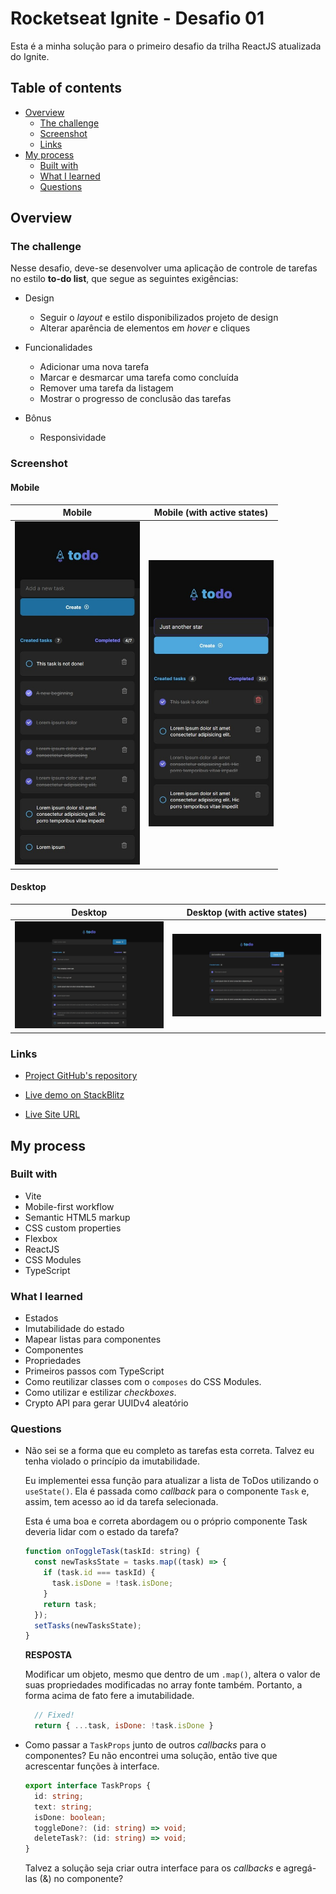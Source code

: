 # Rocketseat Ignite - Desafio 01

Esta é a minha solução para o primeiro desafio da trilha ReactJS atualizada do Ignite.

## Table of contents

- [Overview](#overview)
  - [The challenge](#the-challenge)
  - [Screenshot](#screenshot)
  - [Links](#links)
- [My process](#my-process)
  - [Built with](#built-with)
  - [What I learned](#what-i-learned)
  - [Questions](#questions)

## Overview

### The challenge

Nesse desafio, deve-se desenvolver uma aplicação de controle de tarefas no estilo **to-do list**, que segue as seguintes exigências:

- Design

  - Seguir o _layout_ e estilo disponibilizados projeto de design
  - Alterar aparência de elementos em _hover_ e cliques

- Funcionalidades

  - Adicionar uma nova tarefa
  - Marcar e desmarcar uma tarefa como concluída
  - Remover uma tarefa da listagem
  - Mostrar o progresso de conclusão das tarefas

- Bônus
  - Responsividade

### Screenshot

#### Mobile

|                                              Mobile                                              |                                                Mobile (with active states)                                                 |
| :----------------------------------------------------------------------------------------------: | :------------------------------------------------------------------------------------------------------------------------: |
| <img src="screenshots/mobile.jpeg" alt="Screenshot of my solution for mobile devices" width=200> | <img src="screenshots/mobile-active.jpeg" alt="Screenshot of my solution for mobile devices with active states" width=200> |

#### Desktop

|                                              Desktop                                               |                                                 Desktop (with active states)                                                 |
| :------------------------------------------------------------------------------------------------: | :--------------------------------------------------------------------------------------------------------------------------: |
| <img src="screenshots/desktop.jpeg" alt="Screenshot of my solution for desktop devices" width=600> | <img src="screenshots/desktop-active.jpeg" alt="Screenshot of my solution for desktop devices with active states" width=600> |

### Links

- [Project GitHub's repository](https://www.github.com/jvmdo/rocketseat-ignite/reactjs/todo-list)

- [Live demo on StackBlitz](https://stackblitz.com/github/jvmdo/rocketseat-ignite/tree/main/reactjs/todo-list?terminal=dev)

- [Live Site URL]()

## My process

### Built with

- Vite
- Mobile-first workflow
- Semantic HTML5 markup
- CSS custom properties
- Flexbox
- ReactJS
- CSS Modules
- TypeScript

### What I learned

- Estados
- Imutabilidade do estado
- Mapear listas para componentes
- Componentes
- Propriedades
- Primeiros passos com TypeScript
- Como reutilizar classes com o `composes` do CSS Modules.
- Como utilizar e estilizar _checkboxes_.
- Crypto API para gerar UUIDv4 aleatório

### Questions

- Não sei se a forma que eu completo as tarefas esta correta. Talvez eu tenha violado o princípio da imutabilidade.

  Eu implementei essa função para atualizar a lista de ToDos utilizando o `useState()`. Ela é passada como _callback_ para o componente `Task` e, assim, tem acesso ao id da tarefa selecionada.

  Esta é uma boa e correta abordagem ou o próprio componente Task deveria lidar com o estado da tarefa?

  ```js
  function onToggleTask(taskId: string) {
    const newTasksState = tasks.map((task) => {
      if (task.id === taskId) {
        task.isDone = !task.isDone;
      }
      return task;
    });
    setTasks(newTasksState);
  }
  ```

   **RESPOSTA**
    
    Modificar um objeto, mesmo que dentro de um ```.map()```, altera o valor de suas propriedades modificadas no array fonte também. Portanto, a forma acima de fato fere a imutabilidade. 
    
    ```js
      // Fixed!
      return { ...task, isDone: !task.isDone }
    ```


- Como passar a `TaskProps` junto de outros _callbacks_ para o componentes? Eu não encontrei uma solução, então tive que acrescentar funções à interface.

  ```ts
  export interface TaskProps {
    id: string;
    text: string;
    isDone: boolean;
    toggleDone?: (id: string) => void;
    deleteTask?: (id: string) => void;
  }
  ```

  Talvez a solução seja criar outra interface para os _callbacks_ e agregá-las (&) no componente?
